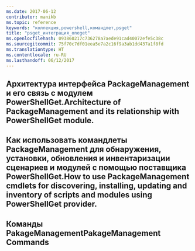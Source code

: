 ```yaml
---
ms.date: 2017-06-12
contributor: manikb
ms.topic: reference
keywords: "коллекция,powershell,командлет,psget"
title: "psget_интеграция_oneget"
ms.openlocfilehash: 093860217c736278a7aede91cad40072efe5c38c
ms.sourcegitcommit: 75f70c7df01eea5e7a2c16f9a3ab1dd437a1f8fd
ms.translationtype: HT
ms.contentlocale: ru-RU
ms.lasthandoff: 06/12/2017
---
```

## <a name="architecture-of-packagemanagement-and-its-relationship-with-powershellget-module"></a><span data-ttu-id="78f18-103">Архитектура интерфейса PackageManagement и его связь с модулем PowerShellGet.</span><span class="sxs-lookup"><span data-stu-id="78f18-103">Architecture of PackageManagement and its relationship with PowerShellGet module.</span></span>

## <a name="how-to-use-packagemanagement-cmdlets-for-discovering-installing-updating-and-inventory-of-scripts-and-modules-using-powershellget-provider"></a><span data-ttu-id="78f18-104">Как использовать командлеты PackageManagement для обнаружения, установки, обновления и инвентаризации сценариев и модулей с помощью поставщика PowerShellGet.</span><span class="sxs-lookup"><span data-stu-id="78f18-104">How to use PackageManagement cmdlets for discovering, installing, updating and inventory of scripts and modules using PowerShellGet provider.</span></span>

## <a name="pakagemanagement-commands"></a><span data-ttu-id="78f18-105">Команды PakageManagement</span><span class="sxs-lookup"><span data-stu-id="78f18-105">PakageManagement Commands</span></span>

